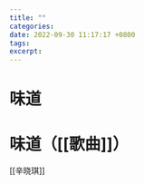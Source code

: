 ```yaml
---
title: ""
categories: 
date: 2022-09-30 11:17:17 +0800
tags: 
excerpt: 
---
```


# 味道




# 味道（[[歌曲]]）


[[辛晓琪]]



